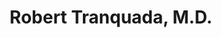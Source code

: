 ---
title: Robert Tranquada, M.D.
picture: robertTranquada.jpg
viewer_title: Robert Tranquada, M.D.
thumbnail: robertTranquada_t.jpg
alt: Robert Tranquada, M.D.
medium: Oil
width: 22"
height: 24"
---